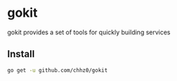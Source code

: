 # gokit
gokit provides a set of tools for quickly building services

## Install

```bash
go get -u github.com/chhz0/gokit
```

